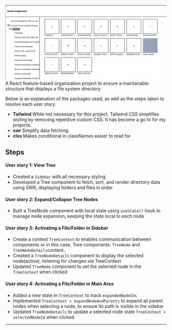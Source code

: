 ![alt text](image.png)
A React feature-based organization project to ensure a maintanable structure that displays a file system directory

Below is an explanation of the packages used, as well as the steps taken to resolve each user story.

- <strong> Tailwind </strong> While not necessary for this project, Tailwind CSS simplifies styling by removing repetitive custom CSS. It has become a go to for my projects.
- <strong> swr </strong> Simplify data fetching.
- <strong> clsx </strong>  Makes conditional in classNames easier to read for 

## Steps
#### User story 1: View Tree
- Created a `Sidebar` with all necessary styling
- Developed a Tree component to fetch, sort, and render directory data using SWR, displaying folders and files in order

#### User story 2: Expand/Collapse Tree Nodes
- Built a TreeNode component with local state using `useState()` hook to manage node expansion, keeping the state local to each node

#### User story 3: Activating a File/Folder in Sidebar

- Create a context `TreeContext` to enables communication between components or in this case, Tree components: `TreeNode` and  `TreeNodeDetails`content..
- Created a  `TreeNodeDetails` component to display the selected node(active), listening for changes via TreeContext
- Updated `TreeNode`  component to set the selected node in the `TreeContext` when clicked

#### User story 4: Activating a File/Folder in Main Area
- Added a new state in `TreeContext` to track  `expandedNodeIds`
- Implemented `TreeContext > expandNodeAndParents`  to expand all parent nodes when selecting a node, to ensure its path is visible in the sidebar
- Updated `TreeNodeDetails` to update a selected node state `TreeContext > selectedNodeId` when clicked

***

